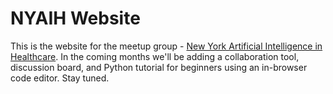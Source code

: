 # NYAIH Website

This is the website for the meetup group - [New York Artificial Intelligence in Healthcare](https://www.meetup.com/NYHAIS/). In the coming months we'll be adding a collaboration tool, discussion board, and Python tutorial for beginners using an in-browser code editor. Stay tuned.